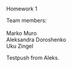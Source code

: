 Homework 1

Team members:<br /><br />
Marko Muro<br />
Aleksandra Doroshenko<br />
Uku Zingel<br />

Testpush from Aleks. 